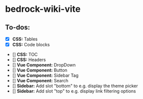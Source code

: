 # bedrock-wiki-vite

## To-dos:

-   [x] **CSS:** Tables
-   [x] **CSS:** Code blocks
-   [] **CSS:** TOC
-   [] **CSS:** Headers
-   [] **Vue Component:** DropDown
-   [] **Vue Component:** Button
-   [] **Vue Component:** Sidebar Tag
-   [] **Vue Component:** Search
-   [] **Sidebar:** Add slot "bottom" to e.g. display the theme picker
-   [] **Sidebar:** Add slot "top" to e.g. display link filtering options
